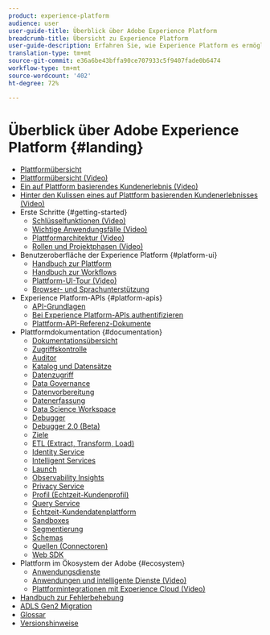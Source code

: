 ```yaml
---
product: experience-platform
audience: user
user-guide-title: Überblick über Adobe Experience Platform
breadcrumb-title: Übersicht zu Experience Platform
user-guide-description: Erfahren Sie, wie Experience Platform es ermöglicht, Ihren Kunden personalisierte Erlebnisse in Echtzeit bereitzustellen.
translation-type: tm+mt
source-git-commit: e36a6be43bffa90ce707933c5f9407fade0b6474
workflow-type: tm+mt
source-wordcount: '402'
ht-degree: 72%

---
```



# Überblick über Adobe Experience Platform {#landing}

* [Plattformübersicht](home.md)
* [Plattformübersicht (Video)](video/platform-overview.md)
* [Ein auf Plattform basierendes Kundenerlebnis (Video)](video/customer-experience.md)
* [Hinter den Kulissen eines auf Plattform basierenden Kundenerlebnisses (Video)](video/customer-experience-bts.md)
* Erste Schritte {#getting-started}
   * [Schlüsselfunktionen (Video)](video/key-capabilities.md)
   * [Wichtige Anwendungsfälle (Video)](video/platform-use-cases.md)
   * [Plattformarchitektur (Video)](video/platform-architecture.md)
   * [Rollen und Projektphasen (Video)](video/roles-project-phases.md)
* Benutzeroberfläche der Experience Platform {#platform-ui}
   * [Handbuch zur Plattform](ui-guide.md)
   * [Handbuch zur Workflows](workflows.md)
   * [Plattform-UI-Tour (Video)](video/platform-ui.md)
   * [Browser- und Sprachunterstützung](browser-language-support.md)
* Experience Platform-APIs {#platform-apis}
   * [API-Grundlagen](api-fundamentals.md)
   * [Bei Experience Platform-APIs authentifizieren](https://docs.adobe.com/content/help/en/platform-learn/tutorials/platform-api-authentication.html)
   * [Plattform-API-Referenz-Dokumente](https://www.adobe.io/apis/experienceplatform/home/api-reference.html)
* Plattformdokumentation {#documentation}
   * [Dokumentationsübersicht](documentation/overview.md)
   * [Zugriffskontrolle](https://docs.adobe.com/content/help/de-DE/experience-platform/access-control/home.html)
   * [Auditor](https://docs.adobe.com/content/help/de-DE/auditor/using/overview.html)
   * [Katalog und Datensätze](https://docs.adobe.com/content/help/de-DE/experience-platform/catalog/home.html)
   * [Datenzugriff](https://docs.adobe.com/content/help/de-DE/experience-platform/data-access/home.html)
   * [Data Governance](https://docs.adobe.com/content/help/de-DE/experience-platform/data-governance/home.html)
   * [Datenvorbereitung](https://docs.adobe.com/content/help/en/experience-platform/data-prep/home.html)
   * [Datenerfassung](https://docs.adobe.com/content/help/de-DE/experience-platform/ingestion/home.html)
   * [Data Science Workspace](https://docs.adobe.com/content/help/de-DE/experience-platform/data-science-workspace/home.html)
   * [Debugger](https://docs.adobe.com/content/help/de-DE/debugger/using/experience-cloud-debugger.html)
   * [Debugger 2.0 (Beta)](https://docs.adobe.com/content/help/de-DE/debugger/using-v2/experience-cloud-debugger.html)
   * [Ziele](https://docs.adobe.com/content/help/de-DE/experience-platform/rtcdp/destinations/destinations-overview.html)
   * [ETL (Extract, Transform, Load)](https://docs.adobe.com/content/help/de-DE/experience-platform/etl/home.html)
   * [Identity Service](https://docs.adobe.com/content/help/de-DE/experience-platform/identity/home.html)
   * [Intelligent Services](https://docs.adobe.com/content/help/de-DE/experience-platform/intelligent-services/home.html)
   * [Launch](https://docs.adobe.com/content/help/de-DE/launch/using/overview.html)
   * [Observability Insights](https://docs.adobe.com/content/help/de-DE/experience-platform/observability/home.html)
   * [Privacy Service](https://docs.adobe.com/content/help/de-DE/experience-platform/privacy/home.html)
   * [Profil (Echtzeit-Kundenprofil)](https://docs.adobe.com/content/help/de-DE/experience-platform/profile/home.html)
   * [Query Service](https://docs.adobe.com/content/help/de-DE/experience-platform/query/home.html)
   * [Echtzeit-Kundendatenplattform](https://docs.adobe.com/content/help/de-DE/experience-platform/rtcdp/overview.html)
   * [Sandboxes](https://docs.adobe.com/content/help/de-DE/experience-platform/sandbox/home.html)
   * [Segmentierung](https://docs.adobe.com/content/help/de-DE/experience-platform/segmentation/home.html)
   * [Schemas](https://docs.adobe.com/content/help/de-DE/experience-platform/xdm/home.html)
   * [Quellen (Connectoren)](https://docs.adobe.com/content/help/en/experience-platform/sources/home.html)
   * [Web SDK](https://docs.adobe.com/content/help/de-DE/experience-platform/edge/home.html)
* Plattform im Ökosystem der Adobe {#ecosystem}
   * [Anwendungsdienste](application-services.md)
   * [Anwendungen und intelligente Dienste (Video)](video/application-intelligent-services.md)
   * [Plattformintegrationen mit Experience Cloud (Video)](video/experience-cloud-integrations.md)
* [Handbuch zur Fehlerbehebung](troubleshooting.md)
* [ADLS Gen2 Migration](adls2-gen2-migration.md)
* [Glossar](glossary.md)
* [Versionshinweise](https://docs.adobe.com/content/help/de-DE/experience-platform/release-notes/latest.html)